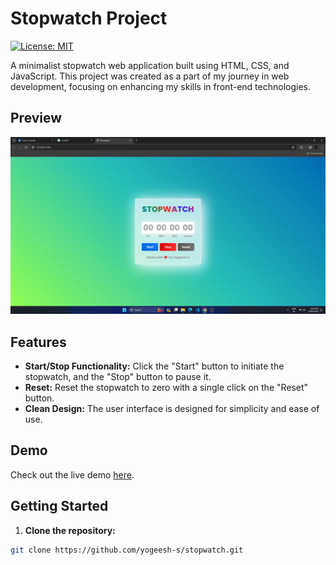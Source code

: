 # Stopwatch Project

[![License: MIT](https://img.shields.io/badge/License-MIT-yellow.svg)](https://opensource.org/licenses/MIT)

A minimalist stopwatch web application built using HTML, CSS, and JavaScript. This project was created as a part of my journey in web development, focusing on enhancing my skills in front-end technologies.

## Preview

![Stopwatch Preview](screenshot.png)

## Features

- **Start/Stop Functionality:** Click the "Start" button to initiate the stopwatch, and the "Stop" button to pause it.
- **Reset:** Reset the stopwatch to zero with a single click on the "Reset" button.
- **Clean Design:** The user interface is designed for simplicity and ease of use.

## Demo

Check out the live demo [here](https://yogeesh-s.github.io/stopwatch/).

## Getting Started

1. **Clone the repository:**

```bash
git clone https://github.com/yogeesh-s/stopwatch.git
